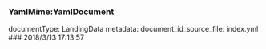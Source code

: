 ### YamlMime:YamlDocument
documentType: LandingData
metadata:
    document_id_source_file: index.yml
    ### 2018/3/13 17:13:57
